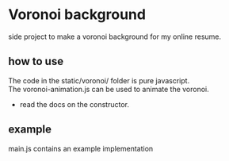 # Voronoi background

side project to make a voronoi background for my online resume.

## how to use

The code in the static/voronoi/ folder is pure javascript.   
The voronoi-animation.js can be used to animate the voronoi.
- read the docs on the constructor.

## example
main.js contains an example implementation